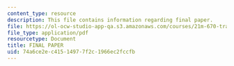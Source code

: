 ```yaml
---
content_type: resource
description: This file contains information regarding final paper.
file: https://ol-ocw-studio-app-qa.s3.amazonaws.com/courses/21m-670-traditions-in-american-concert-dance-gender-and-autobiography-spring-2008/74a6ce2ec41514977f2c1966ec2fccfb_MIT21M_670S08_paper3.pdf
file_type: application/pdf
resourcetype: Document
title: FINAL PAPER
uid: 74a6ce2e-c415-1497-7f2c-1966ec2fccfb
---
```

